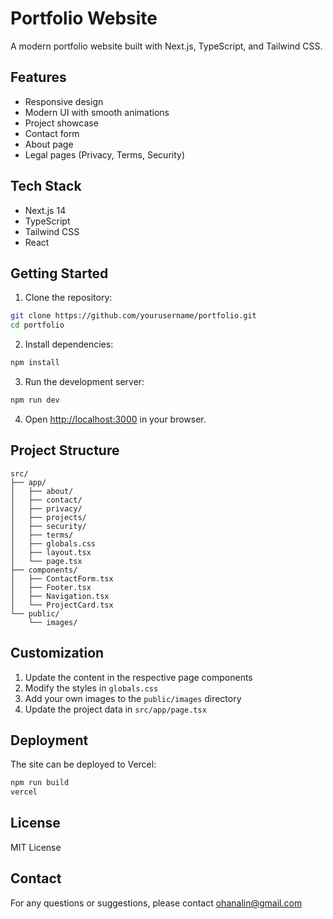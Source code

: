 # Portfolio Website

A modern portfolio website built with Next.js, TypeScript, and Tailwind CSS.

## Features

- Responsive design
- Modern UI with smooth animations
- Project showcase
- Contact form
- About page
- Legal pages (Privacy, Terms, Security)

## Tech Stack

- Next.js 14
- TypeScript
- Tailwind CSS
- React

## Getting Started

1. Clone the repository:
```bash
git clone https://github.com/yourusername/portfolio.git
cd portfolio
```

2. Install dependencies:
```bash
npm install
```

3. Run the development server:
```bash
npm run dev
```

4. Open [http://localhost:3000](http://localhost:3000) in your browser.

## Project Structure

```
src/
├── app/
│   ├── about/
│   ├── contact/
│   ├── privacy/
│   ├── projects/
│   ├── security/
│   ├── terms/
│   ├── globals.css
│   ├── layout.tsx
│   └── page.tsx
├── components/
│   ├── ContactForm.tsx
│   ├── Footer.tsx
│   ├── Navigation.tsx
│   └── ProjectCard.tsx
└── public/
    └── images/
```

## Customization

1. Update the content in the respective page components
2. Modify the styles in `globals.css`
3. Add your own images to the `public/images` directory
4. Update the project data in `src/app/page.tsx`

## Deployment

The site can be deployed to Vercel:

```bash
npm run build
vercel
```

## License

MIT License

## Contact

For any questions or suggestions, please contact [ohanalin@gmail.com](mailto:ohanalin@gmail.com)